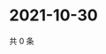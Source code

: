 # 2021-10-30

共 0 条

<!-- BEGIN WEIBO -->
<!-- 最后更新时间 Sat Oct 30 2021 15:11:01 GMT+0800 (China Standard Time) -->

<!-- END WEIBO -->

